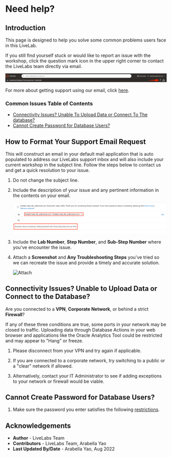 # Need help?

## Introduction
This page is designed to help you solve some common problems users face in this LiveLab.

If you still find yourself stuck or would like to report an issue with the workshop, click the question mark icon in the upper right corner to contact the LiveLabs team directly via email.

![Help button](images/help-button2.png)

For more about getting support using our email, click [here](#HowtoFormatYourSupportEmailRequest).

### Common Issues Table of Contents
  - [Connectivity Issues? Unable To Upload Data or Connect To The database?](#ConnectivityIssues?UnabletoUploadDataorConnecttotheDatabase?)
  - [Cannot Create Password for Database Users?](#CannotCreatePasswordforDatabaseUsers?)

## How to Format Your Support Email Request
This will construct an email in your default mail application that is auto populated to address our LiveLabs support inbox and will also include your current workshop in the subject line. Follow the steps below to contact us and get a quick resolution to your issue.

1. Do not change the subject line.
2. Include the description of your issue and any pertinent information in the contents on your email.

    ![Email](images/e-mail.png)

3. Include the **Lab Number**, **Step Number**, and **Sub-Step Number** where you've encounter the issue.
4. Attach a **Screenshot** and **Any Troubleshooting Steps** you've tried so we can recreate the issue and provide a timely and accurate solution.

    ![Attach](images/problem-picture2.png)

## Connectivity Issues? Unable to Upload Data or Connect to the Database?
Are you connected to a **VPN**, **Corporate Network**, or behind a strict **Firewall**?

If any of these three conditions are true, some ports in your network may be closed to traffic. Uploading data through Database Actions in your web browser and applications like the Oracle Analytics Tool could be restricted and may appear to "Hang" or freeze.

1. Please disconnect from your VPN and try again if applicable.

2. If you are connected to a corporate network, try switching to a public or a "clear" network if allowed.

3. Alternatively, contact your IT Administrator to see if adding exceptions to your network or firewall would be viable.


## Cannot Create Password for Database Users?

1. Make sure the password you enter satisfies the following [restrictions](https://docs.oracle.com/en/cloud/saas/marketing/responsys-user/Account_PasswordRestrictions.htm).

## Acknowledgements
* **Author** - LiveLabs Team
* **Contributors** - LiveLabs Team, Arabella Yao
* **Last Updated By/Date** - Arabella Yao, Aug 2022